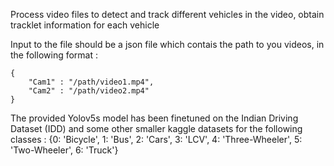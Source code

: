 Process video files to detect and track different vehicles in the video, obtain tracklet information for each vehicle

Input to the file should be a json file which contais the path to you videos, in the following format : 
```
{
    "Cam1" : "/path/video1.mp4",
    "Cam2" : "/path/video2.mp4"
}
```

The provided Yolov5s model has been finetuned on the Indian Driving Dataset (IDD) and some other smaller kaggle datasets for the following classes : 
{0: 'Bicycle', 1: 'Bus', 2: 'Cars', 3: 'LCV', 4: 'Three-Wheeler', 5: 'Two-Wheeler', 6: 'Truck'}
